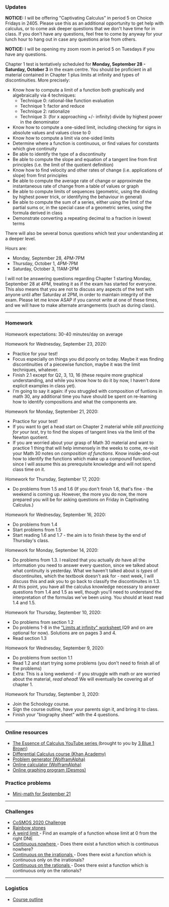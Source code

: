 
### Updates

<b>NOTICE:</b> I will be offering "Captivating Calculus" in period 5 on Choice Fridays in 2405. Please use this as an additional opportunity to get help with calculus, or to come ask deeper questions that we don't have time for in class. If you don't have any questions, feel free to come by anyway for your lunch hour to hang out in case any questions arise from others. 

<b>NOTICE:</b> I will be opening my zoom room in period 5 on Tuesdays if you have any questions.

Chapter 1 test is tentatively scheduled for <b>Monday, September 28 - Saturday, October 3</b> in the exam centre. 
You should be proficient in all material contained in Chapter 1 plus limits at infinity and types of discontinuities. More precisely:
  * Know how to compute a limit of a function both graphically and algebraically via 4 techniques:
    * Technique 0: rational-like function evaluation
    * Technique 1: factor and reduce
    * Technique 2: rationalize
    * Technique 3: (for x approaching +/- infinity) divide by highest power in the denominator
  * Know how to compute a one-sided limit, including checking for signs in absolute values and values close to 0
  * Know how to compute a limit via one-sided limits
  * Determine where a function is continuous, or find values for constants which give continuity 
  * Be able to identify the type of a discontinuity
  * Be able to compute the slope and equation of a tangent line from first principles (i.e. the limit of the quotient definition)
  * Know how to find velocity and other rates of change (i.e. applications of slope) from first principles
  * Be able to compute the average rate of change or approximate the instantaneous rate of change from a table of values or graph
  * Be able to compute limits of sequences (geometric, using the dividing by highest power trick, or identifying the behaviour in general)
  * Be able to compute the sum of a series, either using the limit of the partial sums or, in the special case of a geometric series, using the formula derived in class
  * Demonstrate converting a repeating decimal to a fraction in lowest terms
  
There will also be several bonus questions which test your understanding at a deeper level.

Hours are:
  * Monday, September 28, 4PM-7PM
  * Thursday, October 1, 4PM-7PM
  * Saturday, October 3, 11AM-2PM
  
I will not be answering questions regarding Chapter 1 starting Monday, September 28 at 4PM, treating it as if the exam has started for everyone. This also means that you are not to discuss any aspects of the test with anyone until after Saturday at 2PM, in order to maintain integrity of the exam. Please let me know ASAP if you cannot write at one of these times, and we will have to make alternate arrangements (such as during class).

---

### Homework

Homework expectations: 30-40 minutes/day on average

Homework for Wednesday, September 23, 2020:
  * Practice for your test! 
  * Focus especially on things you did poorly on today. Maybe it was finding discontinuities of a piecewise function, maybe it was the limit techniques, whatever.
  * Finish 2.1 except for Q2, 3, 13, 16 (these require more graphical understanding, and while you know how to do it by now, I haven't done explicit examples in class yet).
  * I'm going to say it again: if you struggled with composition of funtions in math 30, any additional time you have should be spent on re-learning how to identify compositions and what the components are.

Homework for Monday, September 21, 2020:
  * Practice for your test! 
  * If you want to get a head start on Chapter 2 material while *still practicing for your test*, try to find the slopes of tangent lines via the limit of the Newton quotient. 
  * If you are worried about your grasp of Math 30 material and want to practice 1 thing that will help immensely in the weeks to come, re-visit your Math 30 notes on *composition of functions*. Know inside-and-out how to identify the functions which make up a compound function, since I will assume this as prerequisite knowledge and will not spend class time on it.

Homework for Thursday, September 17, 2020:
  * Do problems from 1.5 and 1.6 (If you don't finish 1.6, that's fine - the weekend is coming up. However, the more you do now, the more prepared you will be for asking questions on Friday in Captivating Calculus.)

Homework for Wednesday, September 16, 2020:
  * Do problems from 1.4
  * Start problems from 1.5
  * Start reading 1.6 and 1.7 - the aim is to finish these by the end of Thursday's class.

Homework for Monday, September 14, 2020:
  * Do problems from 1.3. I realized that you actually *do* have all the information you need to answer every question, since we talked about what continuity is yesterday. What we haven't talked about is *types* of discontinuites, which the textbook doesn't ask for - next week, I will discuss this and ask you to go back to classify the discontinuites in 1.3.
  * At this point, you have all the calculus knowledge necessary to answer questions from 1.4 and 1.5 as well, though you'll need to understand the interpretation of the formulas we've been using. You should at least read 1.4 and 1.5.

Homework for Thursday, September 10, 2020:
  * Do problems from section 1.2
  * Do problems 1-8 in the <a href="https://vchan2.github.io/2020Calculus/01%20-%20Limits%20at%20Infinity%20(Kuta).pdf"> "Limits at infinity" worksheet </a> (Q9 and on are optional for now). Solutions are on pages 3 and 4.
  * Read section 1.3

Homework for Wednesday, September 9, 2020:
  * Do problems from section 1.1
  * Read 1.2 and start trying some problems (you don't need to finish all of the problems)
  * Extra: This is a long weekend - if you struggle with math or are worried about the material, *read ahead*! We will eventually be covering all of chapter 1.

Homework for Thursday, September 3, 2020:
  * Join the Schoology course.
  * Sign the course outline, have your parents sign it, and bring it to class.
  * Finish your "biography sheet" with the 4 questions.

---

### Online resources

* <a href="https://www.youtube.com/watch?v=WUvTyaaNkzM"> The Essence of Calculus YouTube series </a> (brought to you by <a href="https://www.youtube.com/channel/UCYO_jab_esuFRV4b17AJtAw"> 3 Blue 1 Brown</a>)
* <a href="https://www.khanacademy.org/math/differential-calculus"> Differential Calculus course (Khan Academy) </a>
* <a href="https://www.wolframalpha.com/problem-generator/"> Problem generator (WolframAlpha) </a>
* <a href="https://www.wolframalpha.com/"> Online calculator (WolframAlpha) </a>
* <a href="https://www.desmos.com/"> Online graphing program (Desmos) </a>

### Practice problems

* <a href="https://vchan2.github.io/2020Calculus/Mini-math_Div3:4.pdf"> Mini-math for September 21 </a>


---

### Challenges 
* <a href="https://vincentchan02.wixsite.com/cosmospuzzle"> CoSMOS 2020 Challenge</a> 
* <a href="https://vchan2.github.io/Challenges/Rainbow_Stones.pdf"> Rainbow stones </a>
* <a href="https://vchan2.github.io/2020Calculus/01A_weird_limit.pdf"> A weird limit </a> - Find an example of a function whose limit at 0 from the right DNE
* <a href="https://vchan2.github.io/2020Calculus/02Continuous_nowhere.pdf"> Continuous nowhere </a> - Does there exist a function which is continuous nowhere?
* <a href="https://vchan2.github.io/2020Calculus/03Continuous_on_irrationals.pdf"> Continuous on the irrationals </a> - Does there exist a function which is continuous only on the irrationals?
* <a href="https://vchan2.github.io/2020Calculus/04Continuous_on_rationals.pdf"> Continuous on the rationals </a> - Does there exist a function which is continuous only on the rationals?


---

### Logistics

* <a href="https://vchan2.github.io/2020Calculus/Div%2034%20Course%20Outline%202020-21%20online.pdf"> Course outline </a>

